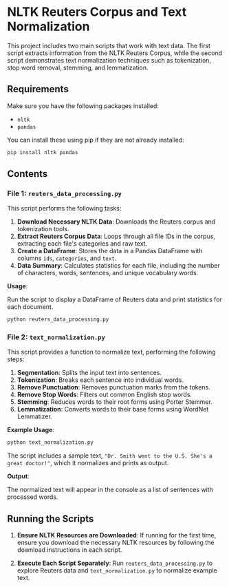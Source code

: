
# NLTK Reuters Corpus and Text Normalization

This project includes two main scripts that work with text data. The first script extracts information from the NLTK Reuters Corpus, while the second script demonstrates text normalization techniques such as tokenization, stop word removal, stemming, and lemmatization.

## Requirements

Make sure you have the following packages installed:

- `nltk`
- `pandas`

You can install these using pip if they are not already installed:

```bash
pip install nltk pandas
```

## Contents

### File 1: `reuters_data_processing.py`

This script performs the following tasks:

1. **Download Necessary NLTK Data**: Downloads the Reuters corpus and tokenization tools.
2. **Extract Reuters Corpus Data**: Loops through all file IDs in the corpus, extracting each file's categories and raw text.
3. **Create a DataFrame**: Stores the data in a Pandas DataFrame with columns `ids`, `categories`, and `text`.
4. **Data Summary**: Calculates statistics for each file, including the number of characters, words, sentences, and unique vocabulary words.

**Usage**:

Run the script to display a DataFrame of Reuters data and print statistics for each document.

```python
python reuters_data_processing.py
```

### File 2: `text_normalization.py`

This script provides a function to normalize text, performing the following steps:

1. **Segmentation**: Splits the input text into sentences.
2. **Tokenization**: Breaks each sentence into individual words.
3. **Remove Punctuation**: Removes punctuation marks from the tokens.
4. **Remove Stop Words**: Filters out common English stop words.
5. **Stemming**: Reduces words to their root forms using Porter Stemmer.
6. **Lemmatization**: Converts words to their base forms using WordNet Lemmatizer.

**Example Usage**:

```python
python text_normalization.py
```

The script includes a sample text, `"Dr. Smith went to the U.S. She's a great doctor!"`, which it normalizes and prints as output.

**Output**:

The normalized text will appear in the console as a list of sentences with processed words.

## Running the Scripts

1. **Ensure NLTK Resources are Downloaded**: If running for the first time, ensure you download the necessary NLTK resources by following the download instructions in each script.
   
2. **Execute Each Script Separately**: Run `reuters_data_processing.py` to explore Reuters data and `text_normalization.py` to normalize example text.
